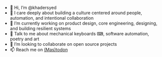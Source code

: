 - 👋 Hi, I’m @khadersyed
- 👀 I care deeply about building a culture centered around people, automation, and intentional collaboration
- 🌱 I’m currently working on product design, core engineering, designing, and building resilient systems
- 💬 Talk to me about mechanical keyboards ⌨, software automation, poetry and art
- 💞️ I’m looking to collaborate on open source projects
- 📫 Reach me on <a href="https://todon.eu/@khadersyed" rel="me">(Mas)todon</a>

<!---
khadersyed/khadersyed is a ✨ special ✨ repository because its `README.md` (this file) appears on your GitHub profile.
You can click the Preview link to take a look at your changes.
--->
